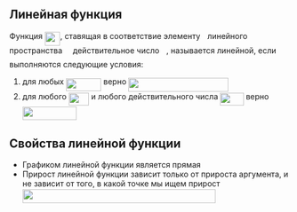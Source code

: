 ## Линейная функция
Функция <img src="/tex/4fb4c0fe1ef8e116dbcc0bfb8329a518.svg?invert_in_darkmode&sanitize=true" align=middle width=27.831191849999993pt height=24.65753399999998pt/>, ставящая в соответствие элементу <img src="/tex/2f2322dff5bde89c37bcae4116fe20a8.svg?invert_in_darkmode&sanitize=true" align=middle width=5.2283516999999895pt height=22.831056599999986pt/> линейного пространства <img src="/tex/ddcb483302ed36a59286424aa5e0be17.svg?invert_in_darkmode&sanitize=true" align=middle width=11.18724254999999pt height=22.465723500000017pt/>
действительное число <img src="/tex/deceeaf6940a8c7a5a02373728002b0f.svg?invert_in_darkmode&sanitize=true" align=middle width=8.649225749999989pt height=14.15524440000002pt/>, называется линейной, если выполняются следующие условия:
 1. для любых <img src="/tex/73ec69d8cfffb08f4e39bcbd2c19a818.svg?invert_in_darkmode&sanitize=true" align=middle width=63.14293259999999pt height=22.831056599999986pt/> верно <img src="/tex/3ddccd181a8727fa30f07368d4a63e26.svg?invert_in_darkmode&sanitize=true" align=middle width=179.025891pt height=24.65753399999998pt/>
 2. для любого <img src="/tex/1a0fae5ca099b17cd7be58b093d6f2c0.svg?invert_in_darkmode&sanitize=true" align=middle width=36.50672519999999pt height=22.831056599999986pt/> и любого действительного числа <img src="/tex/8325ca393ae1df92bb255fbdea455d47.svg?invert_in_darkmode&sanitize=true" align=middle width=42.28869479999999pt height=22.831056599999986pt/> верно <img src="/tex/2b33633e0caca2547545a894a8198864.svg?invert_in_darkmode&sanitize=true" align=middle width=96.75817799999999pt height=24.65753399999998pt/>
 
## Свойства линейной функции
- Графиком линейной функции является прямая
- Прирост линейной функции зависит только от прироста аргумента, и не зависит от того, в какой 
точке мы ищем прирост <img src="/tex/73d888a7b5ca417b106526b04f6d8c2a.svg?invert_in_darkmode&sanitize=true" align=middle width=346.9799057999999pt height=24.65753399999998pt/>
